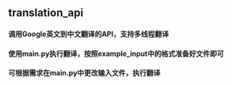 ## translation_api

#### 调用Google英文到中文翻译的API，支持多线程翻译
#### 使用main.py执行翻译，按照example_input中的格式准备好文件即可
#### 可根据需求在main.py中更改输入文件，执行翻译